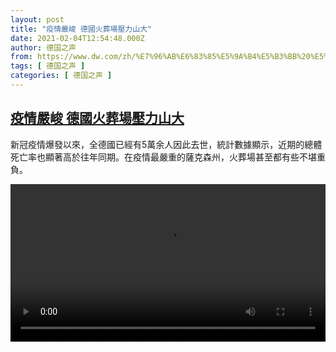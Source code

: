 ```yaml
---
layout: post
title: "疫情嚴峻 德國火葬場壓力山大"
date: 2021-02-04T12:54:48.000Z
author: 德国之声
from: https://www.dw.com/zh/%E7%96%AB%E6%83%85%E5%9A%B4%E5%B3%BB%20%E5%BE%B7%E5%9C%8B%E7%81%AB%E8%91%AC%E5%A0%B4%E5%A3%93%E5%8A%9B%E5%B1%B1%E5%A4%A7/a-56405693
tags: [ 德国之声 ]
categories: [ 德国之声 ]
---
```

<!--1612443288000-->
[疫情嚴峻 德國火葬場壓力山大](https://www.dw.com/zh/%E7%96%AB%E6%83%85%E5%9A%B4%E5%B3%BB%20%E5%BE%B7%E5%9C%8B%E7%81%AB%E8%91%AC%E5%A0%B4%E5%A3%93%E5%8A%9B%E5%B1%B1%E5%A4%A7/a-56405693)
------

<div>
<p>新冠疫情爆發以來，全德國已經有5萬余人因此去世，統計數據顯示，近期的總體死亡率也顯著高於往年同期。在疫情最嚴重的薩克森州，火葬場甚至都有些不堪重負。</small></p><video src="https://tvdownloaddw-a.akamaihd.net/dwtv_video/flv/vdt_zh/2021/bchi210201_001_3cbcakrematorium_sd_sor.mp4" controls style="width:100%"></video>
</div>
